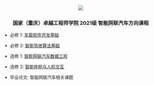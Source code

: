 <h1 align="center">

[![](https://www2.cqu.edu.cn/Uploads/CQUmain/nowvi.png)](https://eie.cqu.edu.cn/)

</h1>

<h3 align="center">

国家（重庆）卓越工程师学院 2021级 智能网联汽车方向课程

</h3>

- 必修 1: [车载软件开发基础](./autoSoftDev/)

- 必修 2: [智能驾驶算法基础](./smartDriveAlgo/)

- 选修 1: [智能网联汽车数据工程](./dataEngineer/)

- 选修 2: [智能座舱与人机交互](./android/)

- 毕业论文: 智能网联汽车相关课题

<br>
